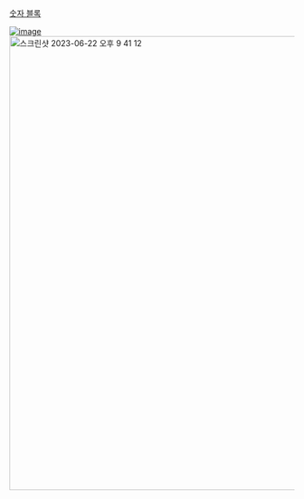 [숫자 블록](https://school.programmers.co.kr/learn/courses/30/lessons/12923)


[![image](https://github.com/koreaIT-study/programmers/assets/92290312/873cbd8c-c228-40ca-8e68-e3fd139ee819)](https://school.programmers.co.kr/learn/courses/30/lessons/12924)
<img width="802" alt="스크린샷 2023-06-22 오후 9 41 12" src="https://github.com/koreaIT-study/programmers/assets/82895809/195f24ac-2320-471c-bff7-8a14d6f5483b">
